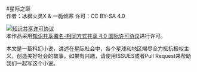 #星际之巅  
作者：冰枫火灵X & 一栀倾寒
许可：CC BY-SA 4.0  

<a rel="license" href="http://creativecommons.org/licenses/by-sa/4.0/"><img alt="知识共享许可协议" style="border-width:0" src="https://i.creativecommons.org/l/by-sa/4.0/88x31.png" /></a><br />本作品采用<a rel="license" href="http://creativecommons.org/licenses/by-sa/4.0/">知识共享署名-相同方式共享 4.0 国际许可协议</a>进行许可。

本文是一篇科幻小说，讲述在星际社会中，各个星球和地区竭尽全力抵抗极权主义，创造美好社会的故事。如果有兴趣，请使用ISSUES或者Pull Request来帮助我们一起写这个小说。
